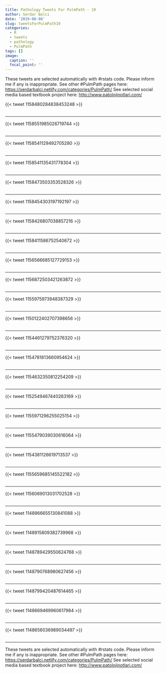 ```yaml
---
title: Pathology Tweets For PulmPath - 19
author: Serdar Balci
date: '2019-08-08'
slug: tweetsForPulmPath19
categories:
  - R
  - tweets
  - pathology
  - PulmPath
tags: []
image:
  caption: ''
  focal_point: ''
---
```



These tweets are selected automatically with #rstats code. Please inform me if any is inappropriate.
See other #PulmPath pages here: https://serdarbalci.netlify.com/categories/PulmPath/ 
See selected social media based textbook project here: http://www.patolojinotlari.com/

{{< tweet 1158480284838453248 >}}
<br>
<br>
<hr>
{{< tweet 1158551985026719744 >}}
<br>
<br>
<hr>
{{< tweet 1158541129492705280 >}}
<br>
<br>
<hr>
{{< tweet 1158541135431778304 >}}
<br>
<br>
<hr>
{{< tweet 1158473503353528326 >}}
<br>
<br>
<hr>
{{< tweet 1158454303197192197 >}}
<br>
<br>
<hr>
{{< tweet 1158426807038857216 >}}
<br>
<br>
<hr>
{{< tweet 1158411586752540672 >}}
<br>
<br>
<hr>
{{< tweet 1156566685127729153 >}}
<br>
<br>
<hr>
{{< tweet 1156872503421263872 >}}
<br>
<br>
<hr>
{{< tweet 1155975973948387329 >}}
<br>
<br>
<hr>
{{< tweet 1150122402707398656 >}}
<br>
<br>
<hr>
{{< tweet 1154461279752376320 >}}
<br>
<br>
<hr>
{{< tweet 1154781813660954624 >}}
<br>
<br>
<hr>
{{< tweet 1154632350812254209 >}}
<br>
<br>
<hr>
{{< tweet 1152549467440263169 >}}
<br>
<br>
<hr>
{{< tweet 1155971296255025154 >}}
<br>
<br>
<hr>
{{< tweet 1155479039030616064 >}}
<br>
<br>
<hr>
{{< tweet 1154381126619713537 >}}
<br>
<br>
<hr>
{{< tweet 1155659685145522182 >}}
<br>
<br>
<hr>
{{< tweet 1156069013031702528 >}}
<br>
<br>
<hr>
{{< tweet 1148966655130841088 >}}
<br>
<br>
<hr>
{{< tweet 1148915809382739968 >}}
<br>
<br>
<hr>
{{< tweet 1148789429550624768 >}}
<br>
<br>
<hr>
{{< tweet 1148790768980627456 >}}
<br>
<br>
<hr>
{{< tweet 1148799420487614465 >}}
<br>
<br>
<hr>
{{< tweet 1148669469960617984 >}}
<br>
<br>
<hr>
{{< tweet 1148656036989034497 >}}
<br>
<br>
<hr>


These tweets are selected automatically with #rstats code. Please inform me if any is inappropriate.
See other #PulmPath pages here: https://serdarbalci.netlify.com/categories/PulmPath/ 
See selected social media based textbook project here: http://www.patolojinotlari.com/
